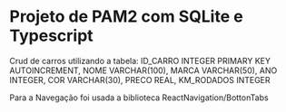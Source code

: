 # Projeto de PAM2 com SQLite e Typescript

Crud de carros utilizando a tabela:
    ID_CARRO INTEGER PRIMARY KEY AUTOINCREMENT,
    NOME VARCHAR(100),
    MARCA VARCHAR(50),
    ANO INTEGER,
    COR VARCHAR(30),
    PRECO REAL,
    KM_RODADOS INTEGER

Para a Navegação foi usada a biblioteca ReactNavigation/BottonTabs


